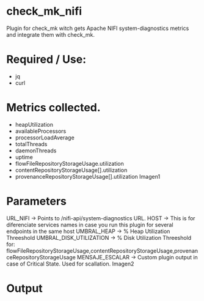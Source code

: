 # check_mk_nifi
Plugin for check_mk witch gets Apache NIFI system-diagnostics metrics and integrate them with check_mk.

# Required / Use:
- jq
- curl


# Metrics collected.
- heapUtilization
- availableProcessors
- processorLoadAverage
- totalThreads
- daemonThreads
- uptime
- flowFileRepositoryStorageUsage.utilization
- contentRepositoryStorageUsage[].utilization
- provenanceRepositoryStorageUsage[].utilization
Imagen1

# Parameters
URL_NIFI -> Points to /nifi-api/system-diagnostics URL.
HOST -> This is for diferenciate services names in case you run this plugin for several endpoints in the same host
UMBRAL_HEAP -> % Heap Utilization Threeshold
UMBRAL_DISK_UTILIZATION -> % Disk Utilization Threeshold for: flowFileRepositoryStorageUsage,contentRepositoryStorageUsage,provenanceRepositoryStorageUsage
MENSAJE_ESCALAR -> Custom plugin output in case of Critical State. Used for scallation.
Imagen2


# Output

